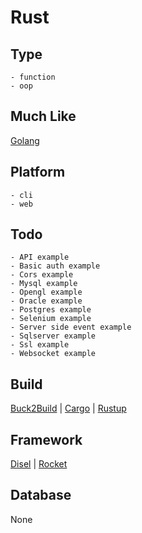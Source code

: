 # Rust

## Type
	- function
	- oop
## Much Like
[Golang](GOLANG.md)
## Platform
	- cli
	- web
## Todo
	- API example
	- Basic auth example
	- Cors example
	- Mysql example
	- Opengl example
	- Oracle example
	- Postgres example
	- Selenium example
	- Server side event example
	- Sqlserver example
	- Ssl example
	- Websocket example
## Build
[Buck2Build](https://github.com/bearddan2000?tab=repositories&q=rust+buck2build&type=&language=&sort=) | [Cargo](https://github.com/bearddan2000?tab=repositories&q=rust+cargo&type=&language=&sort=) | [Rustup](https://github.com/bearddan2000?tab=repositories&q=rust+rustup&type=&language=&sort=)
## Framework
[Disel](https://github.com/bearddan2000?tab=repositories&q=rust+disel&type=&language=&sort=) | [Rocket](https://github.com/bearddan2000?tab=repositories&q=rust+rocket&type=&language=&sort=)
## Database
None